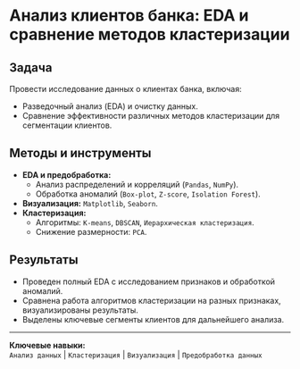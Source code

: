 # Анализ клиентов банка: EDA и сравнение методов кластеризации

## Задача
Провести исследование данных о клиентах банка, включая:
- Разведочный анализ (EDA) и очистку данных.
- Сравнение эффективности различных методов кластеризации для сегментации клиентов.

## Методы и инструменты
- **EDA и предобработка:**
  - Анализ распределений и корреляций (`Pandas`, `NumPy`).
  - Обработка аномалий (`Box-plot`, `Z-score`, `Isolation Forest`).
- **Визуализация:** `Matplotlib`, `Seaborn`.
- **Кластеризация:** 
  - Алгоритмы: `K-means`, `DBSCAN`, `Иерархическая кластеризация`.
  - Снижение размерности: `PCA`.

## Результаты
- Проведен полный EDA с исследованием признаков и обработкой аномалий.
- Сравнена работа алгоритмов кластеризации на разных признаках, визуализированы результаты.
- Выделены ключевые сегменты клиентов для дальнейшего анализа.

---

**Ключевые навыки:**  
`Анализ данных` | `Кластеризация` | `Визуализация` | `Предобработка данных`